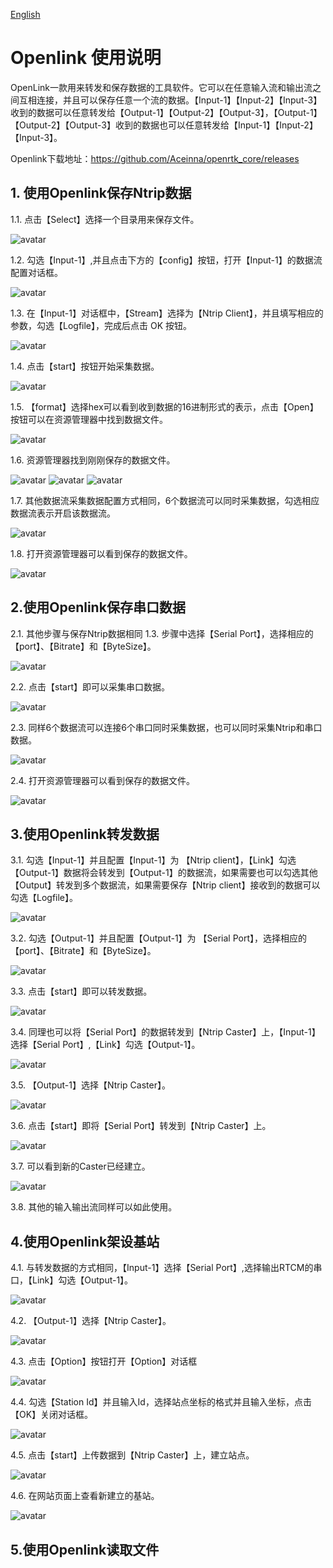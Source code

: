 [English](README-En.md)

# Openlink 使用说明

OpenLink一款用来转发和保存数据的工具软件。它可以在任意输入流和输出流之间互相连接，并且可以保存任意一个流的数据。【Input-1】【Input-2】【Input-3】收到的数据可以任意转发给【Output-1】【Output-2】【Output-3】，【Output-1】【Output-2】【Output-3】收到的数据也可以任意转发给【Input-1】【Input-2】【Input-3】。

Openlink下载地址：<https://github.com/Aceinna/openrtk_core/releases>

## 1. 使用Openlink保存Ntrip数据

1.1. 点击【Select】选择一个目录用来保存文件。

![avatar](./img/1/1.png)

1.2. 勾选【Input-1】,并且点击下方的【config】按钮，打开【Input-1】的数据流配置对话框。

![avatar](./img/1/2.png)

1.3. 在【Input-1】对话框中，【Stream】选择为【Ntrip Client】，并且填写相应的参数，勾选【Logfile】，完成后点击 OK 按钮。

![avatar](./img/1/3.png)

1.4. 点击【start】按钮开始采集数据。

![avatar](./img/1/4.png)

1.5. 【format】选择hex可以看到收到数据的16进制形式的表示，点击【Open】按钮可以在资源管理器中找到数据文件。

![avatar](./img/1/5.png)

1.6. 资源管理器找到刚刚保存的数据文件。

![avatar](./img/1/6-1.png)
![avatar](./img/1/6-2.png)
![avatar](./img/1/6-3.png)

1.7. 其他数据流采集数据配置方式相同，6个数据流可以同时采集数据，勾选相应数据流表示开启该数据流。

![avatar](./img/1/7.png)

1.8. 打开资源管理器可以看到保存的数据文件。

![avatar](./img/1/8.png)

## 2.使用Openlink保存串口数据

2.1. 其他步骤与保存Ntrip数据相同 1.3. 步骤中选择【Serial Port】，选择相应的【port】、【Bitrate】和【ByteSize】。

![avatar](./img/2/1.png)

2.2. 点击【start】即可以采集串口数据。

![avatar](./img/2/2.png)

2.3. 同样6个数据流可以连接6个串口同时采集数据，也可以同时采集Ntrip和串口数据。

![avatar](./img/2/3.png)

2.4. 打开资源管理器可以看到保存的数据文件。

![avatar](./img/2/4.png)

## 3.使用Openlink转发数据

3.1. 勾选【Input-1】并且配置【Input-1】为 【Ntrip client】，【Link】勾选【Output-1】数据将会转发到【Output-1】的数据流，如果需要也可以勾选其他【Output】转发到多个数据流，如果需要保存【Ntrip client】接收到的数据可以勾选【Logfile】。

![avatar](./img/3/1.png)

3.2. 勾选【Output-1】并且配置【Output-1】为 【Serial Port】，选择相应的【port】、【Bitrate】和【ByteSize】。

![avatar](./img/3/2.png)

3.3. 点击【start】即可以转发数据。

![avatar](./img/3/3.png)

3.4. 同理也可以将【Serial Port】的数据转发到【Ntrip Caster】上，【Input-1】选择【Serial Port】,【Link】勾选【Output-1】。

![avatar](./img/3/4.png)

3.5. 【Output-1】选择【Ntrip Caster】。

![avatar](./img/3/5.png)

3.6. 点击【start】即将【Serial Port】转发到【Ntrip Caster】上。

![avatar](./img/3/6.png)

3.7. 可以看到新的Caster已经建立。

![avatar](./img/3/7.png)

3.8. 其他的输入输出流同样可以如此使用。

## 4.使用Openlink架设基站

4.1. 与转发数据的方式相同，【Input-1】选择【Serial Port】,选择输出RTCM的串口，【Link】勾选【Output-1】。

![avatar](./img/4/1.png)

4.2. 【Output-1】选择【Ntrip Caster】。

![avatar](./img/4/2.png)

4.3. 点击【Option】按钮打开【Option】对话框

![avatar](./img/4/3.png)

4.4. 勾选【Station Id】并且输入Id，选择站点坐标的格式并且输入坐标，点击【OK】关闭对话框。

![avatar](./img/4/4.png)

4.5. 点击【start】上传数据到【Ntrip Caster】上，建立站点。

![avatar](./img/4/5.png)

4.6. 在网站页面上查看新建立的基站。

![avatar](./img/4/6.png)

## 5.使用Openlink读取文件

